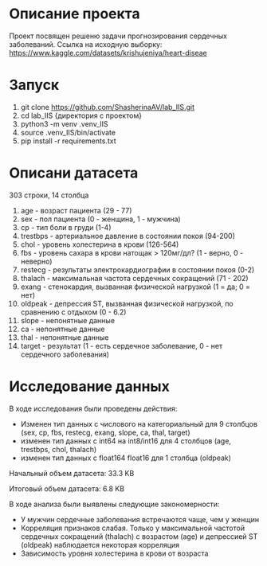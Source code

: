 # Описание проекта

Проект посвящен решеню задачи прогнозирования сердечных заболеваний. Ссылка на исходную выборку: https://www.kaggle.com/datasets/krishujeniya/heart-diseae 

# Запуск
1. git clone https://github.com/ShasherinaAV/lab_IIS.git
2. cd lab_IIS {директория с проектом}
3. python3 -m venv .venv_IIS
4. source .venv_IIS/bin/activate
5. pip install -r requirements.txt

# Описани датасета

303 строки, 14 столбца

1. age - возраст пациента (29 - 77)
2. sex - пол пациента (0 - женщина, 1 - мужчина)
3. cp - тип боли в груди (1-4)
4. trestbps - артериальное давление в состоянии покоя (94-200)
5. chol - уровень холестерина в крови (126-564)
6. fbs - уровень сахара в крови натощак > 120мг/дл? (1 - верно, 0 - неверно)
7. restecg - результаты электрокардиографии в состоянии покоя (0-2)
8. thalach - максимальная частота сердечных сокращений (71 - 202)
9. exang - стенокардия, вызванная физической нагрузкой (1 = да; 0 = нет)
10. oldpeak - депрессия ST, вызванная физической нагрузкой, по сравнению с отдыхом (0 - 6.2)
11. slope - непонятные данные
12. ca - непонятные данные
13. thal - непонятные данные
14. target - результат (1 - есть сердечное заболевание, 0 - нет сердечного заболевания)

# Исследование данных

В ходе исследования были проведены действия:
* Изменен тип данных с числового на категориальный для 9 столбцов (sex, cp, fbs, restecg, exang, slope, ca, thal, target)
* изменен тип данных с int64 на int8/int16  для 4 столбцов (age, trestbps, chol, thalach)
* изменен тип данных с float164 float16 для 1 столбца (oldpeak)

Начальный объем датасета: 33.3 KB

Итоговый объем датасета: 6.8 KB

В ходе анализа были выявлены следующие закономерности:

* У мужчин сердечные заболевания встречаются чаще, чем у женщин
* Корреляция признаков слабая. Только у максимальной частотой сердечных сокращений (thalach) с возрастом (age) и депрессией ST (oldpeak) наблюдается некоторая корреляция
* Зависимость уровня холестерина в крови от возраста